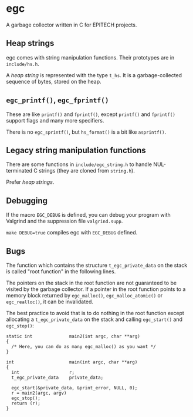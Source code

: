 # egc

A garbage collector written in C for EPITECH projects.



## Heap strings

egc comes with string manipulation functions. Their prototypes
are in `include/hs.h`.

A *heap string* is represented with the type `t_hs`. It is a
garbage-collected sequence of bytes, stored on the heap.



## `egc_printf()`, `egc_fprintf()`

These are like `printf()` and `fprintf()`, except `printf()`
and `fprintf()` support flags and many more specifiers.

There is no `egc_sprintf()`, but `hs_format()` is a bit like
`asprintf()`.



## Legacy string manipulation functions

There are some functions in `include/egc_string.h` to handle
NUL-terminated C strings (they are cloned from `string.h`).

Prefer *heap strings*.



## Debugging

If the macro `EGC_DEBUG` is defined, you can debug your program
with Valgrind and the suppression file `valgrind.supp`.

`make DEBUG=true` compiles egc with `EGC_DEBUG` defined.



## Bugs

The function which contains the structure `t_egc_private_data` on
the stack is called "root function" in the following lines.

The pointers on the stack in the root function are not guaranteed
to be visited by the garbage collector. If a pointer in the root
function points to a memory block returned by `egc_malloc()`,
`egc_malloc_atomic()` or `egc_realloc()`, it can be invalidated.

The best practice to avoid that is to do nothing in the root
function except allocating a `t_egc_private_data` on the stack and
calling `egc_start()` and `egc_stop()`:

    static int              main2(int argc, char **arg)
    {
      /* Here, you can do as many egc_malloc() as you want */
    }

    int                     main(int argc, char **arg)
    {
      int                   r;
      t_egc_private_data    private_data;

      egc_start(&private_data, &print_error, NULL, 0);
      r = main2(argc, argv)
      egc_stop();
      return (r);
    }
